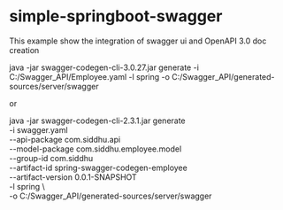 # simple-springboot-swagger
This example show the integration of swagger ui and OpenAPI 3.0 doc creation

java -jar swagger-codegen-cli-3.0.27.jar generate -i C:/Swagger_API/Employee.yaml -l spring  -o C:/Swagger_API/generated-sources/server/swagger

or 

java -jar swagger-codegen-cli-2.3.1.jar generate \
  -i swagger.yaml \
  --api-package com.siddhu.api \
  --model-package com.siddhu.employee.model \
  --group-id com.siddhu \
  --artifact-id spring-swagger-codegen-employee \
  --artifact-version 0.0.1-SNAPSHOT \
  -l spring \  
  -o C:/Swagger_API/generated-sources/server/swagger
